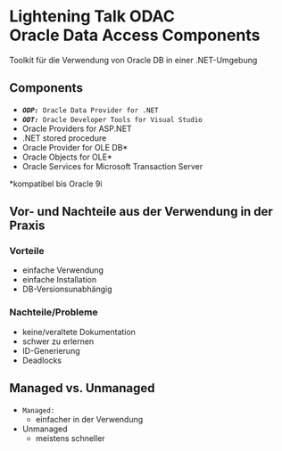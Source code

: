 # Lightening Talk ODAC <br/> Oracle Data Access Components

Toolkit für die Verwendung von Oracle DB in einer .NET-Umgebung

## Components
- _**`ODP:`**_` Oracle Data Provider for .NET`
- _**`ODT:`**_` Oracle Developer Tools for Visual Studio`
- Oracle Providers for ASP.NET
- .NET stored procedure
- Oracle Provider for OLE DB*
- Oracle Objects for OLE*
- Oracle Services for Microsoft Transaction Server


\*kompatibel bis Oracle 9i

## Vor- und Nachteile aus der Verwendung in der Praxis

### Vorteile
- einfache Verwendung
- einfache Installation
- DB-Versionsunabhängig

### Nachteile/Probleme
- keine/veraltete Dokumentation
- schwer zu erlernen
- ID-Generierung
- Deadlocks

## Managed vs. Unmanaged
- `Managed:`
  * einfacher in der Verwendung
- Unmanaged
  * meistens schneller
